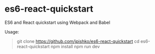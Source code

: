 # es6-react-quickstart
ES6 and React quickstart using Webpack and Babel

Usage:
> git clone https://github.com/jpishko/es6-react-quickstart
> cd es6-react-quickstart
> npm install
> npm run dev
